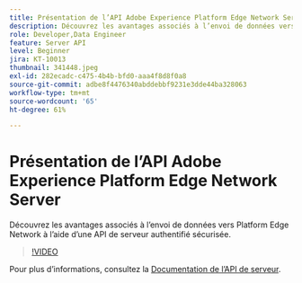 ```yaml
---
title: Présentation de l’API Adobe Experience Platform Edge Network Server
description: Découvrez les avantages associés à l’envoi de données vers Platform Edge Network à l’aide d’une API de serveur authentifié sécurisée.
role: Developer,Data Engineer
feature: Server API
level: Beginner
jira: KT-10013
thumbnail: 341448.jpeg
exl-id: 282ecadc-c475-4b4b-bfd0-aaa4f8d8f0a8
source-git-commit: adbe8f4476340abddebbf9231e3dde44ba328063
workflow-type: tm+mt
source-wordcount: '65'
ht-degree: 61%

---
```


# Présentation de l’API Adobe Experience Platform Edge Network Server

Découvrez les avantages associés à l’envoi de données vers Platform Edge Network à l’aide d’une API de serveur authentifié sécurisée.

>[!VIDEO](https://video.tv.adobe.com/v/341448?quality=12&learn=on)

Pour plus d’informations, consultez la [Documentation de l’API de serveur](https://experienceleague.adobe.com/docs/experience-platform/edge-network-server-api/overview.html?lang=fr).
